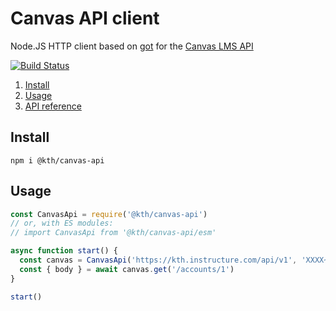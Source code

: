 # Canvas API client

Node.JS HTTP client based on [got](https://github.com/sindresorhus/got) for the [Canvas LMS API](https://canvas.instructure.com/doc/api/)

[![Build Status](https://travis-ci.org/KTH/canvas-api.svg?branch=master)](https://travis-ci.org/KTH/canvas-api)

1. [Install](#install)
2. [Usage](#usage)
3. [API reference](docs/API.md)

## Install

```shell
npm i @kth/canvas-api
```

## Usage

```js
const CanvasApi = require('@kth/canvas-api')
// or, with ES modules:
// import CanvasApi from '@kth/canvas-api/esm'

async function start() {
  const canvas = CanvasApi('https://kth.instructure.com/api/v1', 'XXXX~xxxx')
  const { body } = await canvas.get('/accounts/1')
}

start()
```
